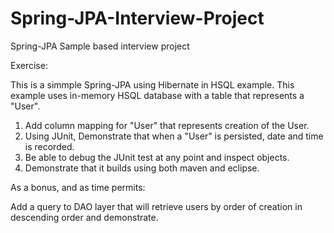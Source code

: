 Spring-JPA-Interview-Project
============================

Spring-JPA Sample based interview project

Exercise:


This is a simmple Spring-JPA using Hibernate in HSQL example.  This example uses in-memory HSQL database with a table
that represents a "User".


1. Add column mapping for "User" that represents creation of the User.
2. Using JUnit, Demonstrate that when a "User" is persisted, date and time is recorded. 
3. Be able to debug the JUnit test at any point and inspect objects.
4. Demonstrate that it builds using both maven and eclipse.


As a bonus, and as time permits:

Add a query to DAO layer that will retrieve users by order of creation in descending order and demonstrate.